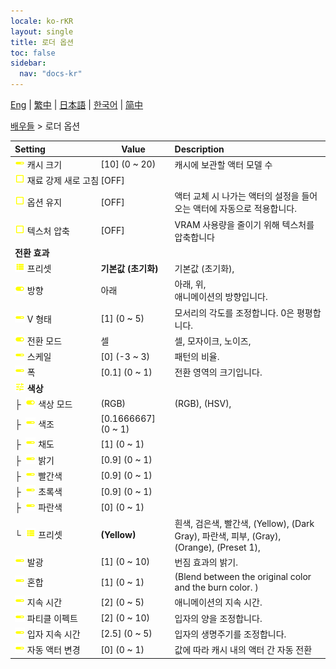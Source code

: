```yaml
---
locale: ko-rKR
layout: single
title: 로더 옵션
toc: false
sidebar:
  nav: "docs-kr"
---
```

[Eng](/dancexr/menu/2025.4/actors/loader_options) | [繁中](/tw/dancexr/menu/2025.4/actors/loader_options) | [日本語](/jp/dancexr/menu/2025.4/actors/loader_options) | [한국어](/kr/dancexr/menu/2025.4/actors/loader_options) | [简中](/zh/dancexr/menu/2025.4/actors/loader_options)

[배우들](../menu#배우들) > 로더 옵션



| Setting | Value | Description |
| :--- | --- | :--- |
|<nobr> ![slider icon](/images/icon/ic_slider.png)  캐시 크기</nobr>| [10] (0 ~ 20) | 캐시에 보관할 액터 모델 수
|<nobr> ![check_off icon](/images/icon/ic_check_off.png)  재료 강제 새로 고침</nobr>| [OFF] | 
|<nobr> ![check_off icon](/images/icon/ic_check_off.png)  옵션 유지</nobr>| [OFF] | 액터 교체 시 나가는 액터의 설정을 들어오는 액터에 자동으로 적용합니다.
|<nobr> ![check_off icon](/images/icon/ic_check_off.png)  텍스처 압축</nobr>| [OFF] | VRAM 사용량을 줄이기 위해 텍스처를 압축합니다
|<nobr> <b>전환 효과</b></nobr>|| 
|<nobr> ![list icon](/images/icon/ic_list.png)  프리셋</nobr>| **기본값 (초기화)** | 기본값 (초기화),  |
|<nobr> ![toggle_on icon](/images/icon/ic_toggle_on.png)  방향</nobr>| 아래 | 아래, 위, <br/>애니메이션의 방향입니다.
|<nobr> ![slider icon](/images/icon/ic_slider.png)  V 형태</nobr>| [1] (0 ~ 5) | 모서리의 각도를 조정합니다. 0은 평평합니다.
|<nobr> ![toggle_on icon](/images/icon/ic_toggle_on.png)  전환 모드</nobr>| 셀 | 셀, 모자이크, 노이즈, 
|<nobr> ![slider icon](/images/icon/ic_slider.png)  스케일</nobr>| [0] (-3 ~ 3) | 패턴의 비율.
|<nobr> ![slider icon](/images/icon/ic_slider.png)  폭</nobr>| [0.1] (0 ~ 1) | 전환 영역의 크기입니다.
|<nobr> ![tune icon](/images/icon/ic_tune.png)  <b>색상</b></nobr>| | 
|<nobr>├&nbsp; ![toggle_on icon](/images/icon/ic_toggle_on.png)  색상 모드</nobr>| (RGB) | (RGB), (HSV), 
|<nobr>├&nbsp; ![slider icon](/images/icon/ic_slider.png)  색조</nobr>| [0.1666667] (0 ~ 1) | 
|<nobr>├&nbsp; ![slider icon](/images/icon/ic_slider.png)  채도</nobr>| [1] (0 ~ 1) | 
|<nobr>├&nbsp; ![slider icon](/images/icon/ic_slider.png)  밝기</nobr>| [0.9] (0 ~ 1) | 
|<nobr>├&nbsp; ![slider icon](/images/icon/ic_slider.png)  빨간색</nobr>| [0.9] (0 ~ 1) | 
|<nobr>├&nbsp; ![slider icon](/images/icon/ic_slider.png)  초록색</nobr>| [0.9] (0 ~ 1) | 
|<nobr>├&nbsp; ![slider icon](/images/icon/ic_slider.png)  파란색</nobr>| [0] (0 ~ 1) | 
|<nobr>└&nbsp; ![list icon](/images/icon/ic_list.png)  프리셋</nobr>| **(Yellow)** | 흰색, 검은색, 빨간색, (Yellow), (Dark Gray), 파란색, 피부, (Gray), (Orange), (Preset 1),  |
|<nobr> ![slider icon](/images/icon/ic_slider.png)  발광</nobr>| [1] (0 ~ 10) | 번짐 효과의 밝기.
|<nobr> ![slider icon](/images/icon/ic_slider.png)  혼합</nobr>| [1] (0 ~ 1) | (Blend between the original color and the burn color. )
|<nobr> ![slider icon](/images/icon/ic_slider.png)  지속 시간</nobr>| [2] (0 ~ 5) | 애니메이션의 지속 시간.
|<nobr> ![slider icon](/images/icon/ic_slider.png)  파티클 이펙트</nobr>| [2] (0 ~ 10) | 입자의 양을 조정합니다.
|<nobr> ![slider icon](/images/icon/ic_slider.png)  입자 지속 시간</nobr>| [2.5] (0 ~ 5) | 입자의 생명주기를 조정합니다.
|<nobr> ![slider icon](/images/icon/ic_slider.png)  자동 액터 변경</nobr>| [0] (0 ~ 1) | 값에 따라 캐시 내의 액터 간 자동 전환
